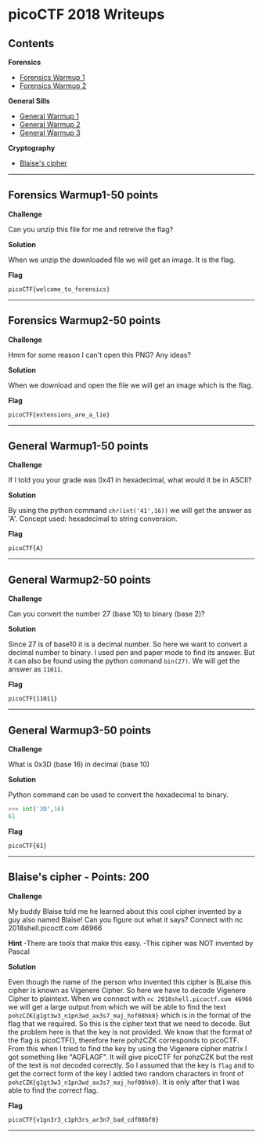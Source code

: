 # picoCTF 2018 Writeups

## Contents
**Forensics**
* [Forensics Warmup 1     ](#Forensics-Warmup1-50-points)
* [Forensics Warmup 2     ](#Forensics-Warmup2-50-points)

**General Sills**
* [General Warmup 1       ](#General-Warmup1-50-points)
* [General Warmup 2       ](#General-Warmup2-50-points)
* [General Warmup 3       ](#General-Warmup3-50-points)

**Cryptography**
* [Blaise's cipher        ](#Blaise's-cipher-200-points)

---------------------------------------------------------------------------------
## Forensics Warmup1-50 points

**Challenge**

Can you unzip this file for me and retreive the flag?

**Solution**

When we unzip the downloaded file we will get an image. It is the flag.

**Flag**
```
picoCTF{welcome_to_forensics}
```
--------------------------------------------------------------------------------

## Forensics Warmup2-50 points

**Challenge**

Hmm for some reason I can't open this PNG? Any ideas?

**Solution**

When we download and open the file we will get an image which is the flag.

**Flag**
```
picoCTF{extensions_are_a_lie}
```
----------------------------------------------------------------------------------

## General Warmup1-50 points

**Challenge**

If I told you your grade was 0x41 in hexadecimal, what would it be in ASCII?

**Solution**

By using the python command ```chr(int('41',16))``` we will get the answer as 'A'. 
Concept used: hexadecimal to string conversion.

**Flag**
```
picoCTF{A}
```
----------------------------------------------------------------------------------

## General Warmup2-50 points

**Challenge**

Can you convert the number 27 (base 10) to binary (base 2)?

**Solution**

Since 27 is of base10 it is a decimal number. So here we want to convert a decimal number to binary. I used pen and paper mode to find its answer. 
But it can also be found using the python command ```bin(27)```. We will get the answer as ```11011```.

**Flag**
```
picoCTF{11011}
```
-------------------------------------------------------------------------------------------

## General Warmup3-50 points

**Challenge**

What is 0x3D (base 16) in decimal (base 10)

**Solution**

Python command can be used to convert the hexadecimal to binary.

```python
>>> int('3D',16)
61
```

**Flag**
```
picoCTF{61}
```
--------------------------------------------------------------------------------------

## Blaise's cipher - Points: 200

**Challenge**

My buddy Blaise told me he learned about this cool cipher invented by a guy also named Blaise! Can you figure out what it says? Connect with nc 2018shell.picoctf.com 46966

**Hint**
-There are tools that make this easy.
-This cipher was NOT invented by Pascal

**Solution**

Even though the name of the person who invented this cipher is BLaise this cipher is known as Vigenere Cipher. So here we have to decode Vigenere Cipher to plaintext. When we connect with ```nc 2018shell.picoctf.com 46966``` we will get a large output from which we will be able to find the text ``` pohzCZK{g1gt3w3_n1pn3wd_ax3s7_maj_hof08hk0}``` which is in the format of the flag that we required. So this is the cipher text that we need to decode. But the problem here is that the key is not provided. We know that the format of the flag is picoCTF{}, therefore here pohzCZK corresponds to picoCTF. From this when I tried to find the key by using the Vigenere cipher matrix I got something like "AGFLAGF". It will give picoCTF for pohzCZK but the rest of the text is not decoded correctly. So I assumed that the key is ```flag``` and to get the correct form of the key I added two random characters in front of ```pohzCZK{g1gt3w3_n1pn3wd_ax3s7_maj_hof08hk0}```. It is only after that I was able to find the correct flag.

**Flag**
```
picoCTF{v1gn3r3_c1ph3rs_ar3n7_bad_cdf08bf0}
```
----------------------------------------------------------------------------------------------------------------
